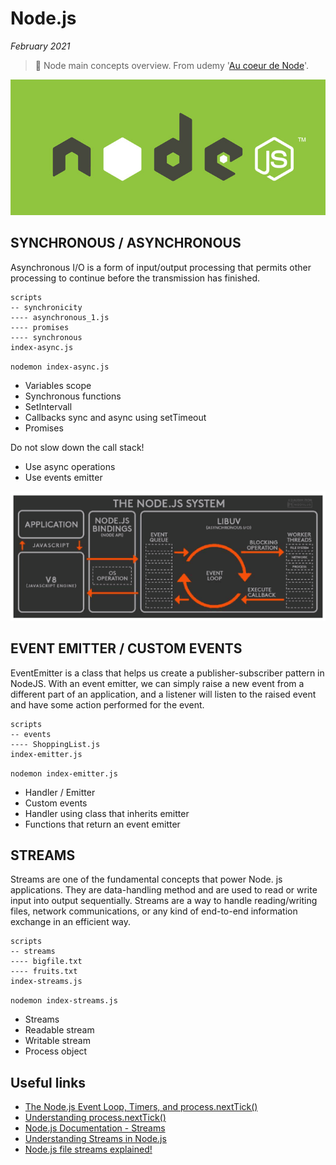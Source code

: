 # Node.js

*February 2021*

> 🔨 Node main concepts overview. From udemy '[Au coeur de Node](https://www.udemy.com/course/au-coeur-de-nodejs/)'.

![Node Logo](_readme-img/node-js-logo.jpg)

## SYNCHRONOUS / ASYNCHRONOUS

Asynchronous I/O is a form of input/output processing that permits other processing to continue before the transmission has finished.

````
scripts
-- synchronicity
---- asynchronous_1.js
---- promises
---- synchronous
index-async.js
````
`nodemon index-async.js`

- Variables scope
- Synchronous functions
- SetIntervall
- Callbacks sync and async using setTimeout
- Promises

Do not slow down the call stack!

- Use async operations
- Use events emitter

![node-cycle](_readme-img/node-cycle.png)

## EVENT EMITTER / CUSTOM EVENTS

EventEmitter is a class that helps us create a publisher-subscriber pattern in NodeJS. With an event emitter, we can simply raise a new event from a different part of an application, and a listener will listen to the raised event and have some action performed for the event.

````
scripts
-- events
---- ShoppingList.js
index-emitter.js
````

`nodemon index-emitter.js`

- Handler / Emitter
- Custom events
- Handler using class that inherits emitter
- Functions that return an event emitter

## STREAMS

Streams are one of the fundamental concepts that power Node. js applications. They are data-handling method and are used to read or write input into output sequentially. Streams are a way to handle reading/writing files, network communications, or any kind of end-to-end information exchange in an efficient way.

````
scripts
-- streams
---- bigfile.txt
---- fruits.txt
index-streams.js
````

`nodemon index-streams.js`

- Streams
- Readable stream
- Writable stream
- Process object

## Useful links
- [The Node.js Event Loop, Timers, and process.nextTick()](https://nodejs.org/en/docs/guides/event-loop-timers-and-nexttick/)
- [Understanding process.nextTick()](https://nodejs.dev/learn/understanding-process-nexttick)
- [Node.js Documentation - Streams](https://nodejs.org/api/stream.html)
- [Understanding Streams in Node.js](https://nodesource.com/blog/understanding-streams-in-nodejs/)
- [Node.js file streams explained!](https://areknawo.com/node-js-file-streams-explained/)
